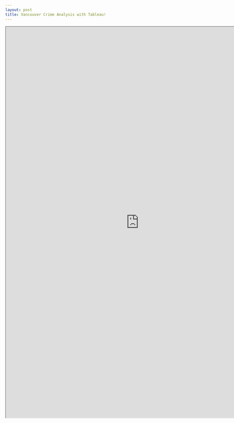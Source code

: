 ```yaml
---
layout: post
title: Vancouver Crime Analysis with Tableau!
---
```



<iframe src="https://public.tableau.com/views/VancouverCrime_16760097568520/Dashboard1?:embed=yes&:display_count=yes&:showVizHome=no" width = '850' height = '1250'></iframe>
